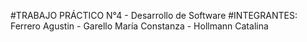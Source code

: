 #TRABAJO PRÁCTICO N°4 - Desarrollo de Software
#INTEGRANTES: Ferrero Agustin - Garello María Constanza - Hollmann Catalina
